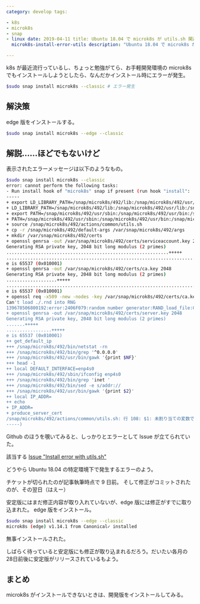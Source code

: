 ```yaml
---
category: develop tags:

- k8s
- microk8s
- snap
- linux date: 2019-04-11 title: Ubuntu 18.04 で microk8s が utils.sh 関連のエラーでインストールできないときの対処 vssue-title:
  microk8s-install-error-utils description: "Ubuntu 18.04 で microk8s が utils.sh 関連のエラーでインストールできないときの対処"

---
```


k8s が最近流行っているし、ちょっと勉強がてら、お手軽開発環境の microk8s でもインストールしようとしたら、なんだかインストール時にエラーが発生。

```bash
$sudo snap install microk8s --classic # エラー発生
```

## 解決策

edge 版をインストールする。

```bash
$sudo snap install microk8s --edge --classic
```

## 解説……ほどでもないけど

表示されたエラーメッセージは以下のようなもの。

```bash
$sudo snap install microk8s --classic 
error: cannot perform the following tasks:
- Run install hook of "microk8s" snap if present (run hook "install": 
-----
+ export LD_LIBRARY_PATH=/snap/microk8s/492/lib:/snap/microk8s/492/usr/lib:/snap/microk8s/492/lib/x86_64-linux-gnu:/snap/microk8s/492/usr/lib/x86_64-linux-gnu
+ LD_LIBRARY_PATH=/snap/microk8s/492/lib:/snap/microk8s/492/usr/lib:/snap/microk8s/492/lib/x86_64-linux-gnu:/snap/microk8s/492/usr/lib/x86_64-linux-gnu
+ export PATH=/snap/microk8s/492/usr/sbin:/snap/microk8s/492/usr/bin:/snap/microk8s/492/sbin:/snap/microk8s/492/bin:/usr/local/sbin:/usr/local/bin:/usr/sbin:/usr/bin:/sbin:/bin:/usr/games:/usr/local/games:/usr/bin:/usr/local/bin
+ PATH=/snap/microk8s/492/usr/sbin:/snap/microk8s/492/usr/bin:/snap/microk8s/492/sbin:/snap/microk8s/492/bin:/usr/local/sbin:/usr/local/bin:/usr/sbin:/usr/bin:/sbin:/bin:/usr/games:/usr/local/games:/usr/bin:/usr/local/bin
+ source /snap/microk8s/492/actions/common/utils.sh
+ cp -r /snap/microk8s/492/default-args /var/snap/microk8s/492/args
+ mkdir /var/snap/microk8s/492/certs
+ openssl genrsa -out /var/snap/microk8s/492/certs/serviceaccount.key 2048
Generating RSA private key, 2048 bit long modulus (2 primes)
.............................................................+++++
.........................................................................+++++
e is 65537 (0x010001)
+ openssl genrsa -out /var/snap/microk8s/492/certs/ca.key 2048
Generating RSA private key, 2048 bit long modulus (2 primes)
...................+++++
........................................................................+++++
e is 65537 (0x010001)
+ openssl req -x509 -new -nodes -key /var/snap/microk8s/492/certs/ca.key -subj /CN=127.0.0.1 -days 10000 -out /var/snap/microk8s/492/certs/ca.crt
Can't load ./.rnd into RNG
139678506800192:error:2406F079:random number generator:RAND_load_file:Cannot open file:../crypto/rand/randfile.c:88:Filename=./.rnd
+ openssl genrsa -out /var/snap/microk8s/492/certs/server.key 2048
Generating RSA private key, 2048 bit long modulus (2 primes)
.......+++++
.................+++++
e is 65537 (0x010001)
++ get_default_ip
+++ /snap/microk8s/492/bin/netstat -rn
+++ /snap/microk8s/492/bin/grep '^0.0.0.0'
+++ /snap/microk8s/492/usr/bin/gawk '{print $NF}'
+++ head -1
++ local DEFAULT_INTERFACE=enp4s0
+++ /snap/microk8s/492/sbin/ifconfig enp4s0
+++ /snap/microk8s/492/bin/grep 'inet '
+++ /snap/microk8s/492/bin/sed -e s/addr://
+++ /snap/microk8s/492/usr/bin/gawk '{print $2}'
++ local IP_ADDR=
++ echo
+ IP_ADDR=
+ produce_server_cert
/snap/microk8s/492/actions/common/utils.sh: 行 108: $1: 未割り当ての変数です
-----)
```

Github のほうを覗いてみると、しっかりとエラーとして Issue が立てられていた。

該当する [Issue "Install error with utils.sh"](https://github.com/ubuntu/microk8s/issues/402)

どうやら Ubuntu 18.04 の特定環境下で発生するエラーのよう。

チケットが切られたのが記事執筆時点で 9 日前。 そして修正がコミットされたのが、その翌日（はえー）

安定版にはまだ修正内容が取り入れていないが、edge 版には修正がすでに取り込まれた。 edge 版をインストール。

```bash
$sudo snap install microk8s --edge --classic
microk8s (edge) v1.14.1 from Canonical✓ installed
```

無事インストールされた。

しばらく待っていると安定版にも修正が取り込まれるだろう。だいたい各月の28日前後に安定版がリリースされているもよう。

## まとめ

microk8s がインストールできないときは、開発版をインストールしてみる。
